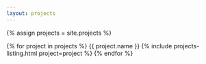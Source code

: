 ```yaml
---
layout: projects
---
```

{% assign projects = site.projects %}

{% for project in projects %}
    {{ project.name }}
    {% include projects-listing.html project=project %}
{% endfor %}